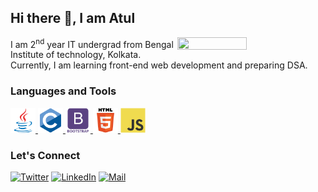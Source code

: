 ## Hi there 👋, I am Atul
<img src="https://imgur.com/Z9n1y5S.gif" height=47% width=47% align="right">
<p>I am 2<sup>nd</sup> year IT undergrad from Bengal Institute of technology, Kolkata. Currently, I am learning front-end web development and preparing DSA. </p>


<h3>Languages and Tools</h3>
<p align="left"> <a href = "https://www.java.com/"> <img src= "https://github.com/devicons/devicon/blob/master/icons/java/java-original.svg" alt= "java" width="40" height="40" /> </a> <a href="https://www.cprogramming.com/" target="_blank"> <img src="https://raw.githubusercontent.com/devicons/devicon/master/icons/c/c-original.svg" alt="c" width="40" height="40"/> </a>  <a href="https://getbootstrap.com" target="_blank"> <img src="https://raw.githubusercontent.com/devicons/devicon/master/icons/bootstrap/bootstrap-plain-wordmark.svg" alt="bootstrap" width="40" height="40"/> </a> <a href="https://www.w3.org/html/" target="_blank"> <img src="https://raw.githubusercontent.com/devicons/devicon/master/icons/html5/html5-original-wordmark.svg" alt="html5" width="40" height="40"/> </a> <a href="https://developer.mozilla.org/en-US/docs/Web/JavaScript" target="_blank"> <img src="https://raw.githubusercontent.com/devicons/devicon/master/icons/javascript/javascript-original.svg" alt="javascript" width="40" height="40"/> </a> </p>

<h3> Let's Connect </h3>
<a href="https://www.twitter.com/atusourabh_13" sty;le+ "padding-right : 10px"> <img src = "https://cdn-icons-png.flaticon.com/512/124/124021.png" alt="Twitter" height="40" width= "40" ></a>
<a href = "https://www.linkedin.com/in/atul-sourabh-829744208/" > <img src ="https://cdn-icons-png.flaticon.com/512/174/174857.png" alt="LinkedIn" height="40" width= "40" ></a>
<a href = ""> <img src="https://img-premium.flaticon.com/png/512/2875/premium/2875435.png?token=exp=1632557778~hmac=6570a1f02760635cbe4d99a518ce6639" alt="Mail" height="40" width= "40"></a>



<!--
**Atul1331/Atul1331** is a ✨ _special_ ✨ repository because its `README.md` (this file) appears on your GitHub profile.

Here are some ideas to get you started:

- 🔭 I’m currently working on ...
- 🌱 I’m currently learning ...
- 👯 I’m looking to collaborate on ...
- 🤔 I’m looking for help with ...
- 💬 Ask me about ...
- 📫 How to reach me: ...
- 😄 Pronouns: ...
- ⚡ Fun fact: ...
-->
